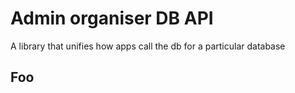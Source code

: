 # Admin organiser DB API
A library that unifies how apps call the db for a particular database

## Foo